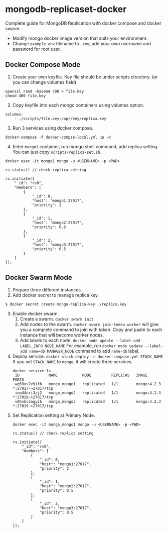 # mongodb-replicaset-docker

Complete guide for MongoDB Replication with docker compose and docker swarm.
- Modify mongo docker image version that suits your environment.
- Change `example.env` filename to `.env`, add your own username and password for root user.

## Docker Compose Mode
1. Create your own keyfile. Key file should be under scripts directory. (or you can change volumes field)
```
openssl rand -base64 700 > file.key
chmod 400 file.key
```

2. Copy keyfile into each mongo containers using volumes option.
```
volumes:
    - ./scripts/file.key:/opt/key/replica.key
```

3. Run 3 services using docker compose.
```
docker-compose -f docker-compse-local.yml up -d
```

4. Enter `mongo1` container, run mongo shell command, add replica setting.
You can just copy `scripts/replica-set.sh`.
```
docker exec -it mongo1 mongo -u <USERNAME> -p <PWD>

rs.status() // check replica setting

rs.initiate({
    "_id": "rs0",
    "members": [
        {
            "_id": 0,
            "host": "mongo1:27017",
            "priority": 2
        },
        {
            "_id": 1,
            "host": "mongo2:27017",
            "priority": 0.5
        },
        {
            "_id": 2,
            "host": "mongo3:27017",
            "priority": 0.5
        }
    ]
});
```

## Docker Swarm Mode
1. Prepare three different instances.
2. Add docker secret to manage replica key.
```
$ docker secret create mongo-replica-key ./replica.key
```
3. Enable docker swarm.
   1. Create a swarm.
   `docker swarm init`
   2. Add nodes to the swarm.
   `docker swarm join-token worker` will give you a complete command to join with token. Copy and paste to each instance that will become worker nodes.
   3. Add labels to each node.
   `docker node update --label-add LABEL_INFO NODE_NAME`
   For example, run `docker node update --label-add name=db MANAGER_NODE` command to add `name-db` label.
4. Deploy service.
   `docker stack deploy -c docker-compose.yml STACK_NAME`
   If you set `STACK_NAME` to `mongo`, it will create three services.
   ```
   docker service ls
    ID             NAME           MODE         REPLICAS   IMAGE         PORTS
    wg59os2v9ifb   mongo_mongo1   replicated   1/1        mongo:4.2.3   *:27017->27017/tcp
    ioo44nri3zj2   mongo_mongo2   replicated   1/1        mongo:4.2.3   *:27018->27017/tcp
    v0hvhczngyik   mongo_mongo3   replicated   1/1        mongo:4.2.3   *:27019->27017/tcp
   ```
5. Set Replication setting at Primary Node.
    ```
    docker exec -it mongo_mongo1 mongo -u <USERNAME> -p <PWD>

    rs.status() // check replica setting

    rs.initiate({
        "_id": "rs0",
        "members": [
            {
                "_id": 0,
                "host": "mongo1:27017",
                "priority": 2
            },
            {
                "_id": 1,
                "host": "mongo2:27017",
                "priority": 0.5
            },
            {
                "_id": 2,
                "host": "mongo3:27017",
                "priority": 0.5
            }
        ]
    });
    ```